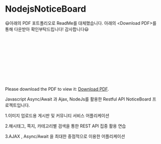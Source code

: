 # NodejsNoticeBoard

:smiley:아래의 PDF 포트폴리오로 ReadMe를 대체했습니다. 아래의 \<Download PDF\>를 통해 다운받아 확인부탁드립니다! 감사합니다:smiley:

<object data="https://github.com/unooo/NodejsNoticeBoard/files/6163437/Nodejs.RestAPI._.Minimum.Notice.Board.pdf" type="application/pdf" width="700px" height="700px">
    <embed src="https://github.com/unooo/NodejsNoticeBoard/files/6163437/Nodejs.RestAPI._.Minimum.Notice.Board.pdf">
        <p>Please download the PDF to view it: <a href="https://github.com/unooo/NodejsNoticeBoard/files/6163437/Nodejs.RestAPI._.Minimum.Notice.Board.pdf">Download PDF</a>.</p>
    </embed>
</object>

Javascript Async/Await 과 Ajax, NodeJs를 활용한 Restful API NoticeBoard 프로젝트입니다.

1.이미지 업로드용 게시판 및 커뮤니티 서비스 어플리케이션 
 
2.해시태그, 쪽지, 카테고리별 검색을 통한 REST API 집중 활용 연습 
 
3.AJAX , Async/Await 을 최대한 중점적으로 이용한 어플리케이션 



